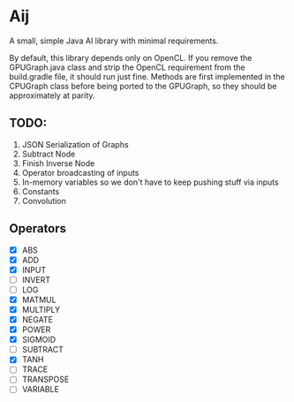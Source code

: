 # Aij
A small, simple Java AI library with minimal requirements.

By default, this library depends only on OpenCL.  If you remove the GPUGraph.java class and strip the OpenCL requirement from the build.gradle file, it should run just fine.  Methods are first implemented in the CPUGraph class before being ported to the GPUGraph, so they should be approximately at parity.

## TODO:

1. JSON Serialization of Graphs
1. Subtract Node
1. Finish Inverse Node
1. Operator broadcasting of inputs
1. In-memory variables so we don't have to keep pushing stuff via inputs
1. Constants
1. Convolution

## Operators

- [x] ABS
- [x] ADD
- [x] INPUT
- [ ] INVERT
- [ ] LOG
- [x] MATMUL
- [x] MULTIPLY
- [x] NEGATE
- [x] POWER
- [x] SIGMOID
- [ ] SUBTRACT
- [x] TANH
- [ ] TRACE
- [ ] TRANSPOSE
- [ ] VARIABLE
